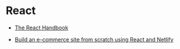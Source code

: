 # React

* [The React Handbook](https://medium.freecodecamp.org/the-react-handbook-b71c27b0a795)

* [Build an e-commerce site from scratch using React and Netlify](https://www.freecodecamp.org/news/react-tutorial-ecomerce-site/)